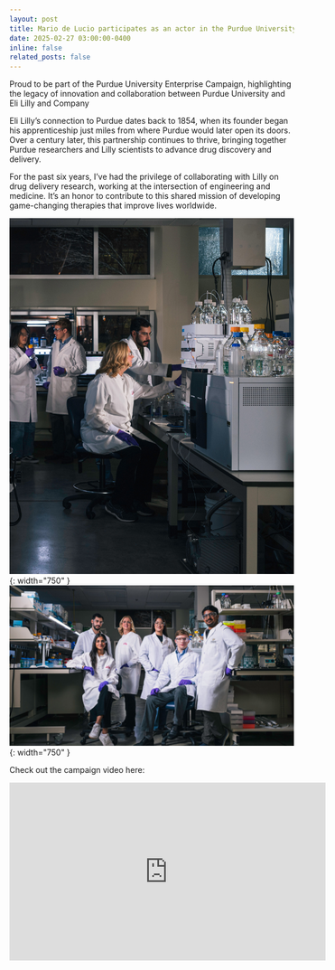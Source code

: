```yaml
---
layout: post
title: Mario de Lucio participates as an actor in the Purdue University Enterprise Campaign
date: 2025-02-27 03:00:00-0400
inline: false
related_posts: false
---
```

Proud to be part of the Purdue University Enterprise Campaign, highlighting the legacy of innovation and collaboration between Purdue University and Eli Lilly and Company

Eli Lilly’s connection to Purdue dates back to 1854, when its founder began his apprenticeship just miles from where Purdue would later open its doors. Over a century later, this partnership continues to thrive, bringing together Purdue researchers and Lilly scientists to advance drug discovery and delivery.

For the past six years, I’ve had the privilege of collaborating with Lilly on drug delivery research, working at the intersection of engineering and medicine. It’s an honor to contribute to this shared mission of developing game-changing therapies that improve lives worldwide.

![Lilly1](/assets/img/Lilly1.jpg){: width="750" }
![Lilly2](/assets/img/Lilly2.jpg){: width="750" }

Check out the campaign video here:
<div class="video-container">
  <iframe width="560" height="315" src="https://www.youtube.com/uYsydt2YgBU" title="YouTube video player" frameborder="0" allow="accelerometer; autoplay; clipboard-write; encrypted-media; gyroscope; picture-in-picture; web-share" allowfullscreen></iframe>
</div>
<br/><br/>
